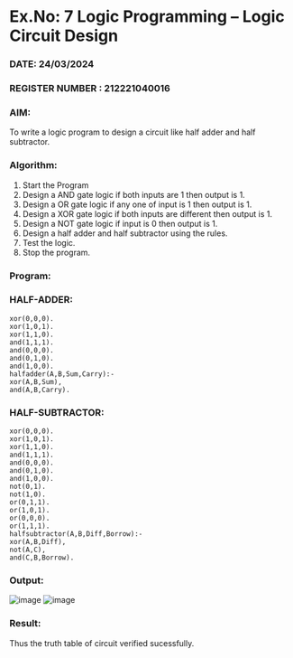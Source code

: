 # Ex.No: 7  Logic Programming –  Logic Circuit Design
### DATE: 24/03/2024                                                                           
### REGISTER NUMBER : 212221040016
### AIM: 
To write a logic program to design a circuit like half adder and half subtractor.
###  Algorithm:
1. Start the Program
2. Design a AND gate logic if both inputs are 1 then output is 1.
3. Design a OR gate logic if any one of input is 1 then output is 1.
4. Design a XOR gate logic if both inputs are different then output is 1.
5. Design a NOT gate logic if input is 0 then output is 1.
6. Design a half adder and half subtractor using the rules.
7. Test the logic.
8. Stop the program.
### Program:
### HALF-ADDER:
```xor(0,1,1).
xor(0,0,0).
xor(1,0,1).
xor(1,1,0).
and(1,1,1).
and(0,0,0).
and(0,1,0).
and(1,0,0).
halfadder(A,B,Sum,Carry):-
xor(A,B,Sum),
and(A,B,Carry).
```
### HALF-SUBTRACTOR:
```xor(0,1,1).
xor(0,0,0).
xor(1,0,1).
xor(1,1,0).
and(1,1,1).
and(0,0,0).
and(0,1,0).
and(1,0,0).
not(0,1).
not(1,0).
or(0,1,1).
or(1,0,1).
or(0,0,0).
or(1,1,1).
halfsubtractor(A,B,Diff,Borrow):-
xor(A,B,Diff),
not(A,C),
and(C,B,Borrow).
```


### Output:
![image](https://github.com/DrUmaRaniV/AI_Lab_2023-24/assets/127651217/eacee6f1-be06-48b3-b01b-f84a318e67d4)
![image](https://github.com/DrUmaRaniV/AI_Lab_2023-24/assets/127651217/9c80e3f0-ad80-4225-8958-3281ec043c99)



### Result:
Thus the truth table of circuit verified sucessfully.
